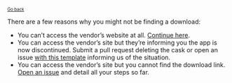 <sup><sub>[Go back](curl_error_fix_vendor.md)</sup></sub>

There are a few reasons why you might not be finding a download:

* You can’t access the vendor’s website at all. [Continue here](curl_error_fix_wont_fix.md).
* You can access the vendor’s site but they’re informing you the app is now discontinued. Submit a pull request deleting the cask or open an issue [with this template][issue_dead_app] informing us of the situation.
* You can access the vendor’s site but you cannot find the download link. [Open an issue][issue_outdated_cask_but_cannot_find_link] and detail all your steps so far.

[issue_dead_app]: https://github.com/caskroom/homebrew-cask/issues/new?title=Dead%20app%3A%20&body=%0A%2A%20Insert%20the%20name%20of%20the%20cask%20in%20the%20title%2C%20after%20the%20%60%3A%60.%0A%2A%20Insert%20the%20name%20of%20the%20cask%20and%20a%20link%20to%20it%20in%20the%20body%20of%20this%20issue%20%28example%3A%20%5B%60alfred%60%5D%28https%3A%2F%2Fgithub.com%2Fcaskroom%2Fhomebrew-cask%2Fblob%2Fmaster%2FCasks%2Falfred.rb%29%29.%0A%2A%20Insert%20a%20link%20to%20the%20page%20that%20informs%20about%20the%20app%20being%20dead.%0A%2A%20After%20all%20that%20%2A%2Adelete%20all%20this%20pre-inserted%20template%20text%2A%2A.%0A%0AFailure%20to%20follow%20these%20instructions%20may%20get%20your%20issue%20closed%20without%20further%20explanation.%20Thank%20you%20for%20taking%20the%20time%20to%20correctly%20report%20the%20issue.%0A
[issue_outdated_cask_but_cannot_find_link]: https://github.com/caskroom/homebrew-cask/issues/new?title=Outdated%20cask%20but%20cannot%20find%20link%3A%20&body=%0A%2A%20Insert%20the%20name%20of%20the%20cask%20in%20the%20title%2C%20after%20the%20%60%3A%60.%0A%2A%20Insert%20the%20name%20of%20the%20cask%20and%20a%20link%20to%20it%20in%20the%20body%20of%20this%20issue%20%28example%3A%20%5B%60alfred%60%5D%28https%3A%2F%2Fgithub.com%2Fcaskroom%2Fhomebrew-cask%2Fblob%2Fmaster%2FCasks%2Falfred.rb%29%29.%0A%2A%20Insert%20a%20detailed%20explanation%20of%20what%20you%20tried%20to%20do%20and%20why%20you%20failed%20to%20find%20the%20download%20link.%0A%2A%20After%20all%20that%20%2A%2Adelete%20all%20this%20pre-inserted%20template%20text%2A%2A.%0A%0AFailure%20to%20follow%20these%20instructions%20may%20get%20your%20issue%20closed%20without%20further%20explanation.%20Thank%20you%20for%20taking%20the%20time%20to%20correctly%20report%20the%20issue.%0A
